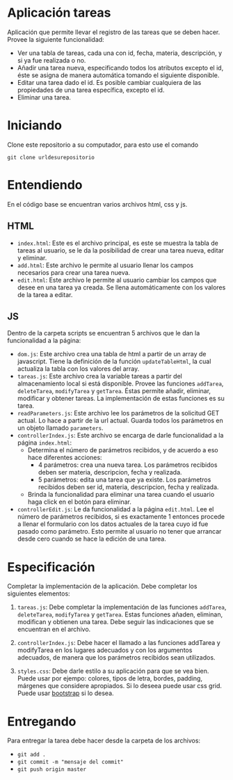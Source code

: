 # Aplicación tareas

Aplicación que permite llevar el registro de las tareas que se deben hacer. Provee la siguiente funcionalidad:

- Ver una tabla de tareas, cada una con id, fecha, materia, descripción, y si ya fue realizada o no.
- Añadir una tarea nueva, especificando todos los atributos excepto el id, éste se asigna de manera automática tomando el siguiente disponible.
- Editar una tarea dado el id. Es posible cambiar cualquiera de las propiedades de una tarea específica, excepto el id.
- Eliminar una tarea.

# Iniciando

Clone este repositorio a su computador, para esto use el comando

`git clone urldesurepositorio`

# Entendiendo

En el código base se encuentran varios archivos html, css y js.

## HTML

- `index.html`: Este es el archivo principal, es este se muestra la tabla de tareas al usuario, se le da la posibilidad de crear una tarea nueva, editar y eliminar.
- `add.html`: Este archivo le permite al usuario llenar los campos necesarios para crear una tarea nueva.
- `edit.html`: Este archivo le permite al usuario cambiar los campos que desee en una tarea ya creada. Se llena automáticamente con los valores de la tarea a editar.

## JS

Dentro de la carpeta scripts se encuentran 5 archivos que le dan la funcionalidad a la página:

- `dom.js`: Este archivo crea una tabla de html a partir de un array de javascript. Tiene la definición de la función `updateTableHtml`, la cual actualiza la tabla con los valores del array.
- `tareas.js`: Este archivo crea la variable tareas a partir del almacenamiento local si está disponible. Provee las funciones `addTarea`, `deleteTarea`, `modifyTarea` y `getTarea`. Éstas permite añadir, eliminar, modificar y obtener tareas. La implementación de estas funciones es su tarea.
- `readParameters.js`: Este archivo lee los parámetros de la solicitud GET actual. Lo hace a partir de la url actual. Guarda todos los parámetros en un objeto llamado `parameters`.
- `controllerIndex.js`: Este archivo se encarga de darle funcionalidad a la página `index.html`:
  - Determina el número de parámetros recibidos, y de acuerdo a eso hace diferentes acciones:
    - 4 parámetros: crea una nueva tarea. Los parámetros recibidos deben ser materia, descripcion, fecha y realizada.
    - 5 parámetros: edita una tarea que ya existe. Los parámetros recibidos deben ser id, materia, descripcion, fecha y realizada.
  - Brinda la funcionalidad para eliminar una tarea cuando el usuario haga click en el botón para eliminar.
- `controllerEdit.js`: Le da funcionalidad a la página `edit.html`. Lee el número de parámetros recibidos, si es exactamente 1 entonces procede a llenar el formulario con los datos actuales de la tarea cuyo id fue pasado como parámetro. Esto permite al usuario no tener que arrancar desde cero cuando se hace la edición de una tarea.

# Especificación

Completar la implementación de la aplicación. Debe completar los siguientes elementos:

1. `tareas.js`: Debe completar la implementación de las funciones `addTarea`, `deleteTarea`, `modifyTarea` y `getTarea`. Estas funciones añaden, eliminan, modifican y obtienen una tarea. Debe seguir las indicaciones que se encuentran en el archivo.
2. `controllerIndex.js`: Debe hacer el llamado a las funciones addTarea y modifyTarea en los lugares adecuados y con los argumentos adecuados, de manera que los parámetros recibidos sean utilizados.

3. `styles.css`: Debe darle estilo a su aplicación para que se vea bien. Puede usar por ejempo: colores, tipos de letra, bordes, padding, márgenes que considere apropiados. Si lo deseea puede usar css grid. Puede usar [bootstrap](https://getbootstrap.com/) si lo desea.

# Entregando

Para entregar la tarea debe hacer desde la carpeta de los archivos:

- `git add .`
- `git commit -m "mensaje del commit"`
- `git push origin master`
